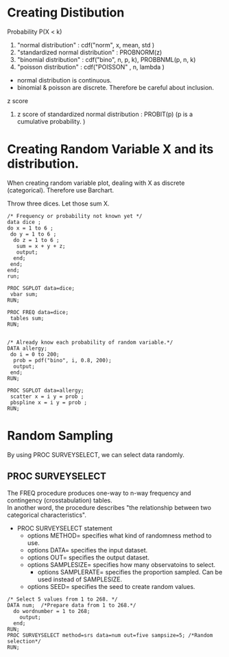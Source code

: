 Creating Distibution
====================

Probability P(X < k) 
1. "normal distribution" :  cdf("norm", x, mean, std )
2. "standardized normal distribution"  :  PROBNORM(z)
3. "binomial distribution" :  cdf("bino", n, p, k), PROBBNML(p, n, k)
4. "poisson distribution"  :  cdf("POISSON" , n, lambda )

* normal distribution is continuous. 
* binomial & poisson are discrete. Therefore be careful about inclusion.

z score
1. z score of standardized normal distribution :  PROBIT(p) (p is a cumulative probability. )



Creating Random Variable X and its distribution.
================================================

When creating random variable plot, dealing with X as discrete (categorical). Therefore use Barchart.

Throw three dices. Let those sum X.

~~~ SAS
/* Frequency or probability not known yet */
data dice ;
do x = 1 to 6 ;
 do y = 1 to 6 ;
  do z = 1 to 6 ;
   sum = x + y + z;
   output;
  end;
 end;
end;
run;

PROC SGPLOT data=dice;
 vbar sum;
RUN;

PROC FREQ data=dice;
 tables sum;
RUN;


/* Already know each probability of random variable.*/
DATA allergy;
 do i = 0 to 200;
  prob = pdf("bino", i, 0.8, 200);
  output;
 end;
RUN;

PROC SGPLOT data=allergy;
 scatter x = i y = prob ;
 pbspline x = i y = prob ;
RUN;
~~~ 


Random Sampling
===============

By using PROC SURVEYSELECT, we can select data randomly.


PROC SURVEYSELECT
-----------------

The FREQ procedure produces one-way to n-way frequency and contingency (crosstabulation) tables.  
In another word, the procedure describes "the relationship between two categorical characteristics".

* PROC SURVEYSELECT statement
  + options METHOD= specifies what kind of randomness method to use. 
  + options DATA= specifies the input dataset.
  + options OUT= specifies the output dataset.
  + options SAMPLESIZE= specifies how many observatoins to select.
    + options SAMPLERATE= specifies the proportion sampled. Can be used instead of SAMPLESIZE.
  + options SEED= specifies the seed to create random values.


~~~ SAS
/* Select 5 values from 1 to 268. */
DATA num;  /*Prepare data from 1 to 268.*/
  do wordnumber = 1 to 268;
    output;
  end;
RUN;
PROC SURVEYSELECT method=srs data=num out=five sampsize=5; /*Random selection*/
RUN;
~~~

